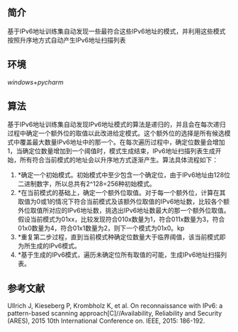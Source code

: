 ## 简介
基于IPv6地址训练集自动发现一些最符合这些IPv6地址的模式，并利用这些模式按照升序地方式自动产生IPv6地址扫描列表
## 环境
*windows*+*pycharm*
## 算法
基于IPv6地址训练集自动发现IPv6地址模式的算法是递归的，并且会在每次递归过程中确定一个额外位的取值以此改进给定模式。这个额外位的选择是所有候选模式中覆盖最大数量IPv6地址中的那一个。在每次遍历过程中，确定位数量会增加1，当确定位数量增加到一个阈值时，模式生成结束，IPv6地址扫描列表生成开始，所有符合当前模式的地址会以升序地方式逐渐产生。算法具体流程如下：
1. *确定一个初始模式。初始模式中至少包含一个确定位，由于IPv6地址由128位二进制数字，所以总共有2^128=256种初始模式。
2. *在当前模式的基础上，确定一个额外位取值。对于每一个额外位，计算在其取值为0或1的情况下符合当前模式及该额外位取值的IPv6地址数，比较各个额外位取值所对应的IPv6地址数，挑选出IPv6地址数最大的那一个额外位取值。假设当前模式为01xx，比较发现符合010x数量为1，符合011x数量为3，符合01x0数量为4，符合01x1数量为2，则下一个模式为01x0。kp
3. *重复第二步过程，直到当前模式种确定位数量大于临界阈值，该当前模式即为所生成的IPv6模式。
4. *基于生成的IPv6模式，遍历未确定位所有取值的可能，生成IPv6地址扫描列表。
## 参考文献
Ullrich J, Kieseberg P, Krombholz K, et al. On reconnaissance with IPv6: a pattern-based scanning approach[C]//Availability, Reliability and Security (ARES), 2015 10th International Conference on. IEEE, 2015: 186-192.
